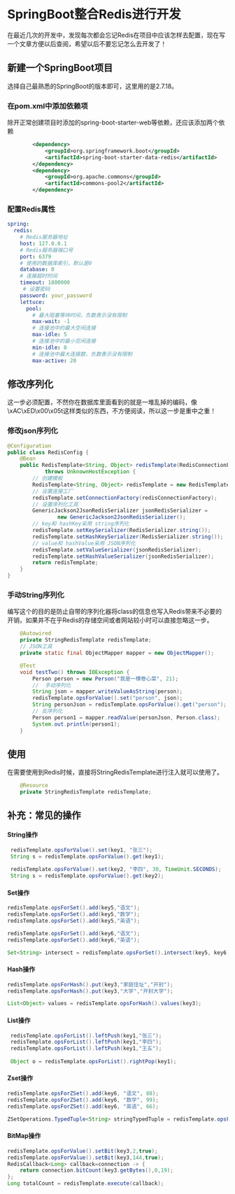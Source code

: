 # SpringBoot整合Redis进行开发

在最近几次的开发中，发现每次都会忘记Redis在项目中应该怎样去配置，现在写一个文章方便以后查阅，希望以后不要忘记怎么去开发了！

## 新建一个SpringBoot项目

选择自己最熟悉的SpringBoot的版本即可，这里用的是2.7.18。

### 在pom.xml中添加依赖项

除开正常创建项目时添加的spring-boot-starter-web等依赖，还应该添加两个依赖

```xml
        <dependency>
            <groupId>org.springframework.boot</groupId>
            <artifactId>spring-boot-starter-data-redis</artifactId>
        </dependency>
        <dependency>
            <groupId>org.apache.commons</groupId>
            <artifactId>commons-pool2</artifactId> 
        </dependency>
```

### 配置Redis属性

```yaml
spring:
  redis:
    # Redis服务器地址
    host: 127.0.0.1
    # Redis服务器端口号
    port: 6379
    # 使用的数据库索引，默认是0
    database: 0
    # 连接超时时间
    timeout: 1800000
     # 设置密码
    password: your_password
    lettuce:
      pool:
        # 最大阻塞等待时间，负数表示没有限制
        max-wait: -1
        # 连接池中的最大空闲连接
        max-idle: 5
        # 连接池中的最小空闲连接
        min-idle: 0
        # 连接池中最大连接数，负数表示没有限制
        max-active: 20
```

## 修改序列化

这一步必须配置，不然你在数据库里面看到的就是一堆乱掉的编码，像\xAC\xED\x00\x05t这样类似的东西，不方便阅读，所以这一步是重中之重！

### 修改json序列化

```java
@Configuration
public class RedisConfig {
    @Bean
    public RedisTemplate<String, Object> redisTemplate(RedisConnectionFactory redisConnectionFactory)
            throws UnknownHostException {
        // 创建模板
        RedisTemplate<String, Object> redisTemplate = new RedisTemplate<>();
        // 设置连接工厂
        redisTemplate.setConnectionFactory(redisConnectionFactory);
        // 设置序列化工具
        GenericJackson2JsonRedisSerializer jsonRedisSerializer =
                new GenericJackson2JsonRedisSerializer();
        // key和 hashKey采用 string序列化
        redisTemplate.setKeySerializer(RedisSerializer.string());
        redisTemplate.setHashKeySerializer(RedisSerializer.string());
        // value和 hashValue采用 JSON序列化
        redisTemplate.setValueSerializer(jsonRedisSerializer);
        redisTemplate.setHashValueSerializer(jsonRedisSerializer);
        return redisTemplate;
    }
}
```

### 手动String序列化

编写这个的目的是防止自带的序列化器将class的信息也写入Redis带来不必要的开销，如果并不在乎Redis的存储空间或者网站较小时可以直接忽略这一步。

```java
    @Autowired
    private StringRedisTemplate redisTemplate;
    // JSON工具
    private static final ObjectMapper mapper = new ObjectMapper();

    @Test
    void testTwo() throws IOException {
        Person person = new Person("我是一棵卷心菜", 21);
        //  手动序列化
        String json = mapper.writeValueAsString(person);
        redisTemplate.opsForValue().set("person", json);
        String personJson = redisTemplate.opsForValue().get("person");
        // 反序列化
        Person person1 = mapper.readValue(personJson, Person.class);
        System.out.println(person1);
    }
```



## 使用

在需要使用到Redis时候，直接将StringRedisTemplate进行注入就可以使用了。

```java
    @Resource
    private StringRedisTemplate redisTemplate;
```

## 补充：常见的操作

#### String操作

```java
 redisTemplate.opsForValue().set(key1, "张三");
 String s = redisTemplate.opsForValue().get(key1);
 
 redisTemplate.opsForValue().set(key2, "李四", 30, TimeUnit.SECONDS);
 String s = redisTemplate.opsForValue().get(key2);
```

#### Set操作

```java
redisTemplate.opsForSet().add(key5,"语文");
redisTemplate.opsForSet().add(key5,"数学");
redisTemplate.opsForSet().add(key5,"英语");

redisTemplate.opsForSet().add(key6,"语文");
redisTemplate.opsForSet().add(key6,"英语");

Set<String> intersect = redisTemplate.opsForSet().intersect(key5, key6);
```

#### Hash操作

```java
redisTemplate.opsForHash().put(key3,"家庭住址","开封");
redisTemplate.opsForHash().put(key3,"大学","开封大学");

List<Object> values = redisTemplate.opsForHash().values(key3);
```

#### List操作

```java
 redisTemplate.opsForList().leftPush(key1,"张三");
 redisTemplate.opsForList().leftPush(key1,"李四");
 redisTemplate.opsForList().leftPush(key1,"王五");
        
 Object o = redisTemplate.opsForList().rightPop(key1);
```

#### Zset操作

```java
redisTemplate.opsForZSet().add(key6, "语文", 88);
redisTemplate.opsForZSet().add(key6, "数学", 99);
redisTemplate.opsForZSet().add(key6, "英语", 66);

ZSetOperations.TypedTuple<String> stringTypedTuple = redisTemplate.opsForZSet().popMax(key6);
```

#### BitMap操作

```java
redisTemplate.opsForValue().setBit(key3,2,true);
redisTemplate.opsForValue().setBit(key3,144,true);
RedisCallback<Long> callback=connection -> {
	return connection.bitCount(key3.getBytes(),0,19);
};
Long totalCount = redisTemplate.execute(callback);
```

